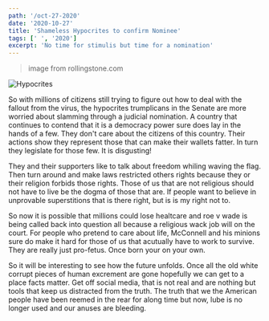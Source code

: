 ```yaml
---
path: '/oct-27-2020'
date: '2020-10-27'
title: 'Shameless Hypocrites to confirm Nominee'
tags: [' ', '2020']
excerpt: 'No time for stimulis but time for a nomination'
---
```

 >image from rollingstone.com
 
 ![Hypocrites](/Users/bradluken/Documents/workspace-spring-tool-suite-4-4.5.1.RELEASE/skilletblog/src/images/hypocrites.jpeg)
 
So with millions of citizens still trying to figure out how to deal with the fallout from the virus, the hypocrites trumplicans in the Senate are more worried about slamming through a judicial nomination. A country that continues to contend that it is a democracy power sure does lay in the hands of a few. They don't care about the citizens of this country. Their actions show they represent those that can make their wallets fatter. In turn they legislate for those few. It is disgusting!

They and their supporters like to talk about freedom whiling waving the flag. Then turn around and make laws restricted others rights because they or their religion forbids those rights. Those of us that are not religious should not have to live be the dogma of those that are. If people want to believe in unprovable superstitions that is there right, but is is my right not to. 

So now it is possible that millions could lose healtcare and roe v wade is being called back into question all because a religious wack job will on the court. For people who pretend to care about life, McConnell and his minions sure do make it hard for those of us that acutually have to work to survive. They are really just pro-fetus. Once born your on your own.

So it will be interesting to see how the future unfolds. Once all the old white corrupt pieces of human excrement are gone hopefully we can get to a place facts matter. Get off social media, that is not real and are nothing but tools that keep us distracted from the truth. The truth that we the American people have been reemed in the rear for along time but now, lube is no longer used and our anuses are bleeding. 
 
 